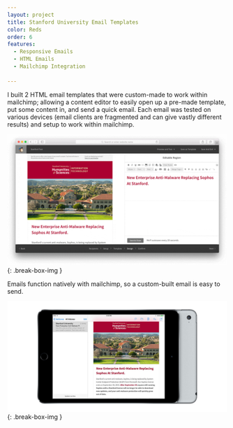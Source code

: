 ```yaml
---
layout: project
title: Stanford University Email Templates
color: Reds
order: 6
features:
  - Responsive Emails
  - HTML Emails
  - Mailchimp Integration

---
```


I built 2 HTML email templates that were custom-made to work within mailchimp; allowing a content editor to easily open up a pre-made template, put some content in, and send a quick email. Each email was tested on various devices (email clients are fragmented and can give vastly different results) and setup to work within mailchimp.

![Email Template](/images/stanford-mailchimp.gif)
{: .break-box-img }

Emails function natively with mailchimp, so a custom-built email is easy to send.

![Email Template](/images/stanford-ipad.jpg)
{: .break-box-img }